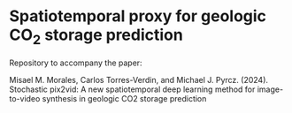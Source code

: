 # Spatiotemporal proxy for geologic CO<sub>2</sub> storage prediction

Repository to accompany the paper:

Misael M. Morales, Carlos Torres-Verdin, and Michael J. Pyrcz. (2024). Stochastic pix2vid: A new spatiotemporal deep learning method for image-to-video synthesis in geologic CO2 storage prediction
